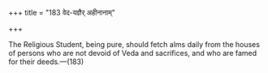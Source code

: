+++
title = "183 वेद-यज्ञैर् अहीनानाम्"

+++

The Religious Student, being pure, should fetch alms daily from the houses of persons who are not devoid of Veda and sacrifices, and who are famed for their deeds.—(183)